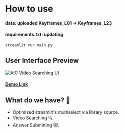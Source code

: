 # How to use

#### data: uploaded Keyframes_L01 -> Keyframes_L23

#### requirements.txt: updating

`streamlit run main.py`

## User Interface Preview

![](utilities/user_interface.png "AIC Video Searching UI")

#### [Demo Link](https://youtu.be/NfWW7_T-2Ik?si=OrRdR04h6z974WMF)

## What do we have? 👀

- Optimized streamlit's multiselect via library source.
- Video Searching 🔍.
- Answer Submitting 😻.
